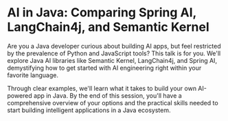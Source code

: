 # AI in Java: Comparing Spring AI, LangChain4j, and Semantic Kernel

Are you a Java developer curious about building AI apps, but feel restricted by the prevalence of Python and JavaScript tools? This talk is for you. We'll explore Java AI libraries like Semantic Kernel, LangChain4j, and Spring AI, demystifying how to get started with AI engineering right within your favorite language.

Through clear examples, we'll learn what it takes to build your own AI-powered app in Java. By the end of this session, you'll have a comprehensive overview of your options and the practical skills needed to start building intelligent applications in a Java ecosystem.
